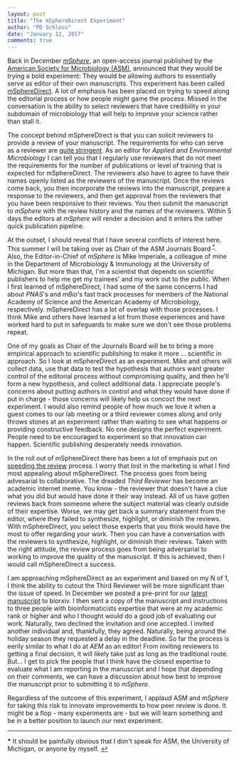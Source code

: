 ```yaml
---
layout: post
title: "The mSphereDirect Experiment"
author: "PD Schloss"
date: "January 12, 2017"
comments: true
---
```


Back in December [*mSphere*](http://msphere.asm.org), an open-access journal published by the [American Society for Microbiology (ASM)](http://www.asm.org), announced that they would be trying a bold experiment: They would be allowing authors to essentially serve as editor of their own manuscripts. This experiment has been called [mSphereDirect](http://msphere.asm.org/content/mspheredirect). A lot of emphasis has been placed on trying to speed along the editorial process or how people might game the process. Missed in the conversation is the ability to select reviewers that have credibility in your subdomain of microbiology that will help to improve your science rather than stall it.

The concept behind mSphereDirect is that you can solicit reviewers to provide a review of your manuscript. The requirements for who can serve as a reviewer are [quite stringent](http://msphere.asm.org/content/mspheredirect-reviewer-faqs). As an editor for *Applied and Environmental Microbiology* I can tell you that I regularly use reviewers that do not meet the requirements for the number of publications or level of training that is expected for mSphereDirect. The reviewers also have to agree to have their names openly listed as the reviewers of the manuscript. Once the reviews come back, you then incorporate the reviews into the manuscript, prepare a response to the reviewers, and then get approval from the reviewers that you have been responsive to their reviews. You then submit the manuscript to *mSphere* with the review history and the names of the reviewers. Within 5 days the editors at *mSphere* will render a decision and it enters the rather quick publication pipeline.

At the outset, I should reveal that I have several conflicts of interest here. This summer I will be taking over as Chair of the ASM Journals Board <sup id="a1">[*](#f1)</sup>. Also, the Editor-in-Chief of *mSphere* is Mike Imperiale, a colleague of mine in the Department of Microbiology & Immunology at the University of Michigan. But more than that, I'm a scientist that depends on scientific publishers to help me get my trainees' and my work out to the public. When I first learned of mSphereDirect, I had some of the same concerns I had about *PNAS*'s and *mBio*'s fast track processes for members of the National Academy of Science and the American Academy of Microbiology, respectively. mSphereDirect has a lot of overlap with those processes. I think Mike and others have learned a lot from those experiences and have worked hard to put in safeguards to make sure we don't see those problems repeat.

One of my goals as Chair of the Journals Board will be to bring a more empirical approach to scientific publishing to make it more ... scientific in approach. So I look at mSphereDirect as an experiment. Mike and others will collect data, use that data to test the hypothesis that authors want greater control of the editorial process without compromising quality, and then he'll form a new hypothesis, and collect additional data. I appreciate people's concerns about putting authors in control and what they would have done if put in charge - those concerns will likely help us concoct the next experiment. I would also remind people of how much we love it when a guest comes to our lab meeting or a third reviewer comes along and only throws stones at an experiment rather than waiting to see what happens or providing constructive feedback. No one designs the perfect experiment. People need to be encouraged to experiment so that innovation can happen. Scientific publishing desperately needs innovation.

In the roll out of mSphereDirect there has been a lot of emphasis put on [speeding the review](https://www.youtube.com/watch?v=EnigisOnGsk) process. I worry that lost in the marketing is what I find most appealing about mSphereDirect. The process goes from being advesarial to collaborative. The dreaded *Third Reviewer* has become an academic internet meme. You know - the reviewer that doesn't have a clue what you did but would have done it their way instead. All of us have gotten reviews back from someone where the subject material was clearly outside of their expertise. Worse, we may get back a summary statement from the editor, where they failed to synthesize, highlight, or diminish the reviews. With mSphereDirect, you select those experts that you think would have the most to offer regarding your work. Then you can have a conversation with the reviewers to synthesize, highlight, or diminish their reviews. Taken with the right attitude, the review process goes from being adversarial to working to improve the quality of the manuscript. If this is achieved, then I would call mSphereDirect a success.

I am approaching mSphereDirect as an experiment and based on my N of 1, I think the ability to cutout the Third Reviewer will be more significant than the issue of speed. In December we posted a pre-print for our [latest manuscript](http://biorxiv.org/content/early/2016/12/23/096537) to biorxiv. I then sent a copy of the manuscript and instructions to three people with bioinformaticists expertise that were at my academic rank or higher and who I thought would do a good job of evaluating our work. Naturally, two declined the invitation and one accepted. I invited another individual and, thankfully, they agreed. Naturally, being around the holiday season they requested a delay in the deadline. So far the process is eerily similar to what I do at *AEM* as an editor! From inviting reviewers to getting a final decision, it will likely take just as long as the traditional route. But... I get to pick the people that I think have the closest expertise to evaluate what I am reporting in the manuscript and I hope that depending on their comments, we can have a discussion about how best to improve the manuscript prior to submitting it to *mSphere*.

Regardless of the outcome of this experiment, I applaud ASM and *mSphere* for taking this risk to innovate improvements to how peer review is done. It might be a flop - many experiments are - but we will learn something and be in a better position to launch our next experiment.

---

<b id="f1">*</b> It should be painfully obvious that I don't speak for ASM, the University of Michigan, or anyone by myself. [↩](#a1)
